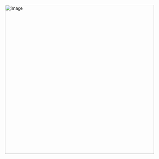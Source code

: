 <img width="488" alt="image" src="https://user-images.githubusercontent.com/114863642/195876431-701f9140-79eb-4f7c-be55-0712e583440c.png">
